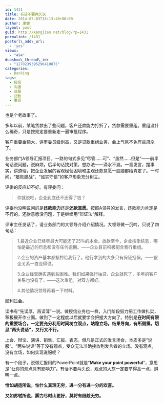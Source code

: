 ```yaml
---
id: 1431
title: 有话不要两头说
date: 2014-05-03T18:13:40+00:00
author: 康健
layout: post
guid: http://kangjian.net/blog/?p=1431
permalink: /1431
posturl\_add\_url:
  - 'yes'
views:
  - "494"
duoshuo\_thread\_id:
  - "1270239395296410875"
categories:
  - Banking
tags:
  - 授信
  - 沟通
  - 说服
  - 贷款
  - 重组
---
```

也是个老故事了。

多年以前，某笔贷款出了些问题，客户还款能力打折了，贷款需要重组。重组没什么稀奇，只是按规定要重新走一遍审批程序。

客户重要金额大，评审委员级别高，又是贷款重组业务，会上气氛不免有些肃杀了。

业务部门A领导汇报项目，一路的句式多见“尽管……可”、“虽然……但是”——前半句话说问题，说麻烦，后半句话找对策，想办法——滴水不漏。一番发言，摆事实，讲道理，把企业发展的客观经营困境和主观还款意愿一股脑都给肯定了。一时间，“屡败屡战”、“诚实守信”的客户形象充分树立。

评委的反应却不好。有评委问：

> 你就说吧，企业到底还不还得了钱？

评委也没明说问的是**还款能力**还是**还款意愿**。按照A领导的发言，还款能力肯定是不行的，还款意愿没问题，于是继续用“辩证法”解释。

评审主任发话了，请业务部门的大领导介绍介绍情况。大领导微一沉吟，只说了四句话：

> 1.最近企业已经尽最大可能还了25%的本金。放款至今，企业按季结息，哪怕是最近的罚息都没有任何逾期。——企业目前积极配合我行重组。
> 
> 2.企业的资产基本都抵押给我行了。他行拿到的大多只有保证担保。——银企关系一直没得说。
> 
> 3.企业经营确实遇到些困难。我们如果强行抽贷，企业就死了，多年的客户关系也没有了。——这次重组，对双方都好。
> 
> 4.其他情况领导再看一下材料。

顺利过会。

读书有“先读厚，再读薄”一说。做授信业务也一样，入门阶段努力把工作做扎实，积极展开作业面。做到了一定程度以后就要学会把握大方向了。特别是**在时间有限的重要场合，一定要充分利用时间树立观点，站稳立场，结果导向，有所侧重。切忌“两头说话”，又行又不行。**

上会、辩论、演讲、销售、汇报、表态，但凡是正式的发言场合，本质多是“说服”。“两头说话”等于没有观点，受众无法准确接收到发言者的立场。没有观点，没有立场，如何实现说服呢？

有一个段子，说做汇报用的PowerPoint就是“**Make your point powerful**”，意思是“让你的观点具有影响力”。有话不要两头说，观点的大旗一定要举得高一点，鲜明一点。

**恰如胡适所说，怕什么真理无穷，进一分有进一分的欢喜。**

**又如苏轼所说，脚力尽时山更好，莫将有限趁无穷。**
